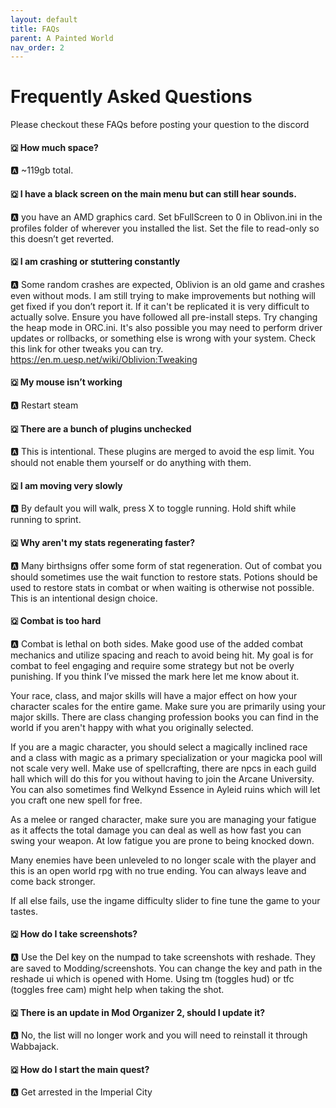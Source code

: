 ```yaml
---
layout: default
title: FAQs
parent: A Painted World
nav_order: 2
---
```

# Frequently Asked Questions
Please checkout these FAQs before posting your question to the discord

#### 🇶 How much space? 
🅰️ ~119gb total. 

#### 🇶 I have a black screen on the main menu but can still hear sounds. 
🅰️ you have an AMD graphics card. Set bFullScreen to 0 in Oblivon.ini in the profiles folder of wherever you installed the list. Set the file to read-only so this doesn’t get reverted. 

#### 🇶 I am crashing or stuttering constantly
🅰️ Some random crashes are expected, Oblivion is an old game and crashes even without mods. I am still trying to make improvements but nothing will get fixed if you don’t report it. If it can't be replicated it is very difficult to actually solve. Ensure you have followed all pre-install steps. Try changing the heap mode in ORC.ini. It's also possible you may need to perform driver updates or rollbacks, or something else is wrong with your system. Check this link for other tweaks you can try. https://en.m.uesp.net/wiki/Oblivion:Tweaking

#### 🇶 My mouse isn’t working 
🅰️ Restart steam

#### 🇶 There are a bunch of plugins unchecked 
🅰️ This is intentional. These plugins are merged to avoid the esp limit. You should not enable them yourself or do anything with them.

#### 🇶 I am moving very slowly 
🅰️ By default you will walk, press X to toggle running. Hold shift while running to sprint.

#### 🇶 Why aren't my stats regenerating faster?
🅰️ Many birthsigns offer some form of stat regeneration. Out of combat you should sometimes use the wait function to restore stats. Potions should be used to restore stats in combat or when waiting is otherwise not possible. This is an intentional design choice. 

#### 🇶 Combat is too hard 
🅰️ Combat is lethal on both sides. Make good use of the added combat mechanics and utilize spacing and reach to avoid being hit. My goal is for combat to feel engaging and require some strategy but not be overly punishing. If you think I’ve missed the mark here let me know about it.

Your race, class, and major skills will have a major effect on how your character scales for the entire game. Make sure you are primarily using your major skills. There are class changing profession books you can find in the world if you aren't happy with what you originally selected.

If you are a magic character, you should select a magically inclined race and a class with magic as a primary specialization or your magicka pool will not scale very well. Make use of spellcrafting, there are npcs in each guild hall which will do this for you without having to join the Arcane University. You can also sometimes find Welkynd Essence in Ayleid ruins which will let you craft one new spell for free.

As a melee or ranged character, make sure you are managing your fatigue as it affects the total damage you can deal as well as how fast you can swing your weapon. At low fatigue you are prone to being knocked down.

Many enemies have been unleveled to no longer scale with the player and this is an open world rpg with no true ending. You can always leave and come back stronger. 

If all else fails, use the ingame difficulty slider to fine tune the game to your tastes. 

#### 🇶 How do I take screenshots? 
🅰️ Use the Del key on the numpad to take screenshots with reshade. They are saved to Modding/screenshots. You can change the key and path in the reshade ui which is opened with Home. Using tm (toggles hud) or tfc (toggles free cam) might help when taking the shot.

#### 🇶 There is an update in Mod Organizer 2, should I update it? 
🅰️ No, the list will no longer work and you will need to reinstall it through Wabbajack. 

#### 🇶 How do I start the main quest?
🅰️ Get arrested in the Imperial City
